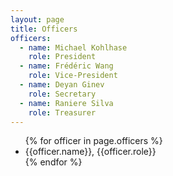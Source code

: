 ```yaml
---
layout: page
title: Officers
officers:
  - name: Michael Kohlhase
    role: President
  - name: Frédéric Wang
    role: Vice-President
  - name: Deyan Ginev
    role: Secretary
  - name: Raniere Silva
    role: Treasurer
---
```


<ul>
{% for officer in page.officers %}
<li>{{officer.name}}, {{officer.role}}</li>
{% endfor %}
</ul>
